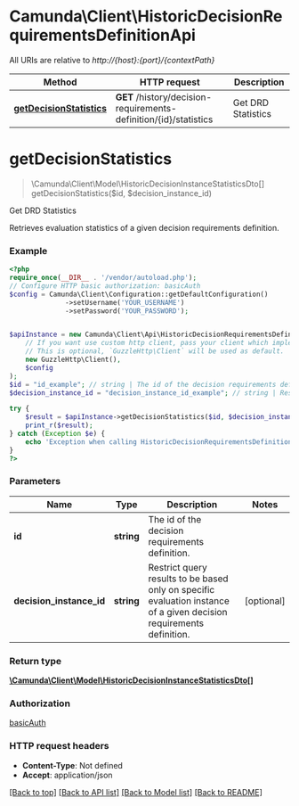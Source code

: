 # Camunda\Client\HistoricDecisionRequirementsDefinitionApi

All URIs are relative to *http://{host}:{port}/{contextPath}*

Method | HTTP request | Description
------------- | ------------- | -------------
[**getDecisionStatistics**](HistoricDecisionRequirementsDefinitionApi.md#getdecisionstatistics) | **GET** /history/decision-requirements-definition/{id}/statistics | Get DRD Statistics

# **getDecisionStatistics**
> \Camunda\Client\Model\HistoricDecisionInstanceStatisticsDto[] getDecisionStatistics($id, $decision_instance_id)

Get DRD Statistics

Retrieves evaluation statistics of a given decision requirements definition.

### Example
```php
<?php
require_once(__DIR__ . '/vendor/autoload.php');
// Configure HTTP basic authorization: basicAuth
$config = Camunda\Client\Configuration::getDefaultConfiguration()
              ->setUsername('YOUR_USERNAME')
              ->setPassword('YOUR_PASSWORD');


$apiInstance = new Camunda\Client\Api\HistoricDecisionRequirementsDefinitionApi(
    // If you want use custom http client, pass your client which implements `GuzzleHttp\ClientInterface`.
    // This is optional, `GuzzleHttp\Client` will be used as default.
    new GuzzleHttp\Client(),
    $config
);
$id = "id_example"; // string | The id of the decision requirements definition.
$decision_instance_id = "decision_instance_id_example"; // string | Restrict query results to be based only on specific evaluation instance of a given decision requirements definition.

try {
    $result = $apiInstance->getDecisionStatistics($id, $decision_instance_id);
    print_r($result);
} catch (Exception $e) {
    echo 'Exception when calling HistoricDecisionRequirementsDefinitionApi->getDecisionStatistics: ', $e->getMessage(), PHP_EOL;
}
?>
```

### Parameters

Name | Type | Description  | Notes
------------- | ------------- | ------------- | -------------
 **id** | **string**| The id of the decision requirements definition. |
 **decision_instance_id** | **string**| Restrict query results to be based only on specific evaluation instance of a given decision requirements definition. | [optional]

### Return type

[**\Camunda\Client\Model\HistoricDecisionInstanceStatisticsDto[]**](../Model/HistoricDecisionInstanceStatisticsDto.md)

### Authorization

[basicAuth](../../README.md#basicAuth)

### HTTP request headers

 - **Content-Type**: Not defined
 - **Accept**: application/json

[[Back to top]](#) [[Back to API list]](../../README.md#documentation-for-api-endpoints) [[Back to Model list]](../../README.md#documentation-for-models) [[Back to README]](../../README.md)

